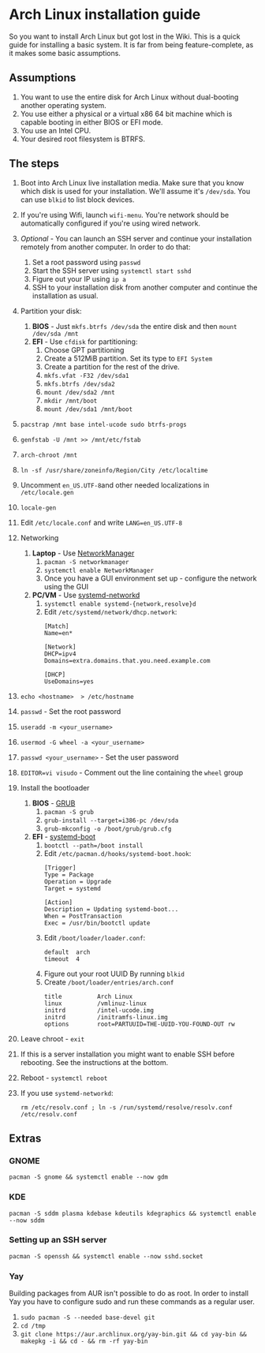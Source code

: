 # Arch Linux installation guide

So you want to install Arch Linux but got lost in the Wiki. This is a quick guide for installing a
basic system. It is far from being feature-complete, as it makes some basic assumptions.

## Assumptions
1. You want to use the entire disk for Arch Linux without dual-booting another operating system.
1. You use either a physical or a virtual x86 64 bit machine which is capable booting in either BIOS or EFI mode.
1. You use an Intel CPU.
1. Your desired root filesystem is BTRFS.

## The steps

1. Boot into Arch Linux live installation media. Make sure that you know which disk is used for your
   installation. We'll assume it's `/dev/sda`.  You can use `blkid` to list block devices.
1. If you're using Wifi, launch `wifi-menu`. You're network should be automatically configured if
   you're using wired network.
1. *Optional* - You can launch an SSH server and continue your installation remotely from another
computer. In order to do that:
    1. Set a root password using `passwd`
    1. Start the SSH server using `systemctl start sshd`
    1. Figure out your IP using `ip a`
    1. SSH to your installation disk from another computer and continue the installation as usual.
1. Partition your disk:
   1. **BIOS** - Just `mkfs.btrfs /dev/sda` the entire disk and then `mount /dev/sda /mnt`
   1. **EFI** - Use `cfdisk` for partitioning:
      1. Choose GPT partitioning
      1. Create a 512MiB partition. Set its type to `EFI System`
      1. Create a partition for the rest of the drive.
      1. `mkfs.vfat -F32 /dev/sda1`
      1. `mkfs.btrfs /dev/sda2`
      1. `mount /dev/sda2 /mnt`
      1. `mkdir /mnt/boot`
      1. `mount /dev/sda1 /mnt/boot`
1. `pacstrap /mnt base intel-ucode sudo btrfs-progs`
1. `genfstab -U /mnt >> /mnt/etc/fstab`
1. `arch-chroot /mnt`
1. `ln -sf /usr/share/zoneinfo/Region/City /etc/localtime`
1. Uncomment `en_US.UTF-8`and other needed localizations in `/etc/locale.gen`
1. `locale-gen`
1. Edit `/etc/locale.conf` and write `LANG=en_US.UTF-8`
1. Networking
   1. **Laptop** - Use [NetworkManager](https://wiki.archlinux.org/index.php/NetworkManager)
      1. `pacman -S networkmanager`
      1. `systemctl enable NetworkManager`
      1. Once you have a GUI environment set up - configure the network using the GUI
   1. **PC/VM** - Use [systemd-networkd](https://wiki.archlinux.org/index.php/Systemd-networkd)
      1. `systemctl enable systemd-{network,resolve}d`
      1. Edit `/etc/systemd/network/dhcp.network`:
          ```
          [Match]
          Name=en*

          [Network]
          DHCP=ipv4
          Domains=extra.domains.that.you.need.example.com

          [DHCP]
          UseDomains=yes
          ```
1. `echo <hostname>  > /etc/hostname`
1. `passwd` - Set the root password
1. `useradd -m <your_username>`
1. `usermod -G wheel -a <your_username>`
1. `passwd <your_username>` - Set the user password
1. `EDITOR=vi visudo` - Comment out the line containing the `wheel` group
1. Install the bootloader
    1. **BIOS** - [GRUB](https://wiki.archlinux.org/index.php/GRUB)
       1. `pacman -S grub`
       1. `grub-install --target=i386-pc /dev/sda`
       1. `grub-mkconfig -o /boot/grub/grub.cfg`
    1. **EFI** - [systemd-boot](https://wiki.archlinux.org/index.php/Systemd-boot)
       1. `bootctl --path=/boot install`
       1. Edit `/etc/pacman.d/hooks/systemd-boot.hook`:
          ```
          [Trigger]
          Type = Package
          Operation = Upgrade
          Target = systemd

          [Action]
          Description = Updating systemd-boot...
          When = PostTransaction
          Exec = /usr/bin/bootctl update
          ```
       1. Edit `/boot/loader/loader.conf`:
          ```
          default  arch
          timeout  4
          ```
       1. Figure out your root UUID By running `blkid`
       1. Create `/boot/loader/entries/arch.conf`
          ```
          title          Arch Linux
          linux          /vmlinuz-linux
          initrd         /intel-ucode.img
          initrd         /initramfs-linux.img
          options        root=PARTUUID=THE-UUID-YOU-FOUND-OUT rw
          ```
1. Leave chroot - `exit`
1. If this is a server installation you might want to enable SSH before rebooting. See the
   instructions at the bottom.
1. Reboot - `systemctl reboot`
1. If you use `systemd-networkd`:

    `rm /etc/resolv.conf ; ln -s /run/systemd/resolve/resolv.conf /etc/resolv.conf`

## Extras
### GNOME
```pacman -S gnome && systemctl enable --now gdm```

### KDE
```pacman -S sddm plasma kdebase kdeutils kdegraphics && systemctl enable --now sddm```

### Setting up an SSH server
```pacman -S openssh && systemctl enable --now sshd.socket```

### Yay
Building packages from AUR isn't possible to do as root. In order to install Yay you have to
configure sudo and run these commands as a regular user.

1. `sudo pacman -S --needed base-devel git`
1. `cd /tmp`
1. `git clone https://aur.archlinux.org/yay-bin.git && cd yay-bin && makepkg -i && cd - && rm -rf yay-bin`
